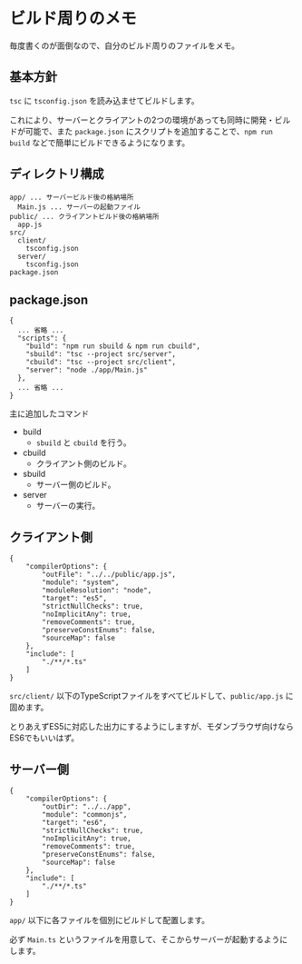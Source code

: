 # ビルド周りのメモ

毎度書くのが面倒なので、自分のビルド周りのファイルをメモ。

## 基本方針

`tsc` に `tsconfig.json` を読み込ませてビルドします。

これにより、サーバーとクライアントの2つの環境があっても同時に開発・ビルドが可能で、また `package.json` にスクリプトを追加することで、`npm run build` などで簡単にビルドできるようになります。

## ディレクトリ構成

```
app/ ... サーバービルド後の格納場所
  Main.js ... サーバーの起動ファイル
public/ ... クライアントビルド後の格納場所
  app.js
src/
  client/
    tsconfig.json
  server/
    tsconfig.json
package.json
```

## package.json

```
{
  ... 省略 ...
  "scripts": {
    "build": "npm run sbuild & npm run cbuild",
    "sbuild": "tsc --project src/server",
    "cbuild": "tsc --project src/client",
    "server": "node ./app/Main.js"
  },
  ... 省略 ...
}
```

主に追加したコマンド

* build
    * `sbuild` と `cbuild` を行う。
* cbuild
    * クライアント側のビルド。
* sbuild
    * サーバー側のビルド。
* server
    * サーバーの実行。

## クライアント側

```
{
	"compilerOptions": {
		"outFile": "../../public/app.js",
		"module": "system",
		"moduleResolution": "node",
		"target": "es5",
		"strictNullChecks": true,
		"noImplicitAny": true,
		"removeComments": true,
		"preserveConstEnums": false,
		"sourceMap": false
	},
	"include": [
		"./**/*.ts"
	]
}
```

`src/client/` 以下のTypeScriptファイルをすべてビルドして、`public/app.js` に固めます。

とりあえずES5に対応した出力にするようにしますが、モダンブラウザ向けならES6でもいいはず。

## サーバー側

```
{
	"compilerOptions": {
		"outDir": "../../app",
		"module": "commonjs",
		"target": "es6",
		"strictNullChecks": true,
		"noImplicitAny": true,
		"removeComments": true,
		"preserveConstEnums": false,
		"sourceMap": false
	},
	"include": [
		"./**/*.ts"
	]
}
```

`app/` 以下に各ファイルを個別にビルドして配置します。

必ず `Main.ts` というファイルを用意して、そこからサーバーが起動するようにします。

